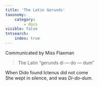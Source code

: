 ```yaml
---
title: 'The Latin Gerunds'
taxonomy:
    category:
        - docs
visible: false
tntsearch:
    index: true
---
```


<div class="author">Communicated by Miss Flaxman</div>

> The Latin “gerunds di — do — dum”

When Dido found Ictenus did not come  
She wept in silence, and was *Di-do-dum*.